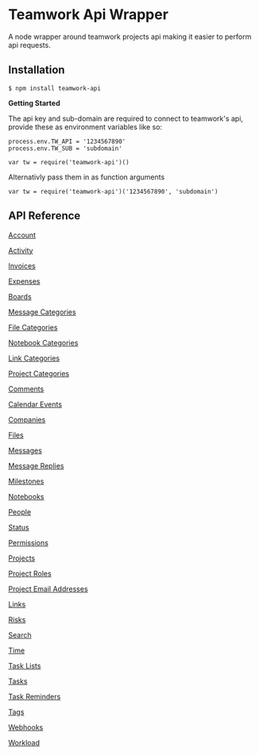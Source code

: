 # Teamwork Api Wrapper

A node wrapper around teamwork projects api making it easier to perform api requests.

## Installation

`$ npm install teamwork-api`

**Getting Started**

The api key and sub-domain are required to connect to teamwork's api, provide these as environment variables like so:

```
process.env.TW_API = '1234567890'
process.env.TW_SUB = 'subdomain'

var tw = require('teamwork-api')()

```

Alternativly pass them in as function arguments 


```
var tw = require('teamwork-api')('1234567890', 'subdomain')

```

## API Reference

[Account](/docs/base.md)

[Activity](/docs/activity.md)

[Invoices](/docs/invoices.md)

[Expenses](/docs/expenses.md)

[Boards](/docs/boards.md)

[Message Categories](/docs/message-categories.md)

[File Categories](/docs/file-categories.md)

[Notebook Categories](/docs/notebook-categories.md)

[Link Categories](/docs/link-categories.md)

[Project Categories](/docs/project-categories.md)

[Comments](/docs/comments.md)

[Calendar Events](/docs/calendar.md)

[Companies](/docs/companies.md)

[Files](/docs/files.md)

[Messages](/docs/messages.md)

[Message Replies](/docs/message-replies.md)

[Milestones](/docs/milestones.md)

[Notebooks](/docs/notebooks.md)

[People](/docs/people.md)

[Status](/docs/status.md)

[Permissions](/docs/permissions.md)

[Projects](/docs/projects.md)

[Project Roles](/docs/project-roles.md)

[Project Email Addresses](/docs/project-email-address.md)

[Links](/docs/links.md)

[Risks](/docs/risks.md)

[Search](/docs/search.md)

[Time](/docs/time.md)

[Task Lists](/docs/task-lists.md)

[Tasks](/docs/tasks.md)

[Task Reminders](/docs/task-reminders.md)

[Tags](/docs/tags.md)

[Webhooks](/docs/webhooks.md)

[Workload](/docs/workload.md)
